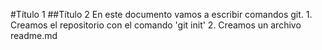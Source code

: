 #Título 1
##Título 2
En este documento vamos a escribir comandos git.
    1. Creamos el repositorio con el comando 'git init'
    2. Creamos un archivo readme.md
